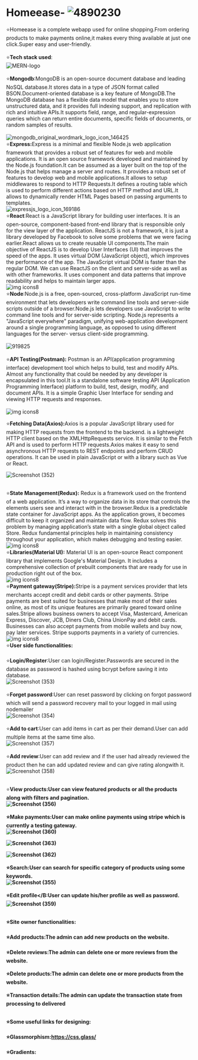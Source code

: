 # Homeease-  ![4890230](https://github.com/Ritwiza5/Homeease/assets/106557993/7d948d22-c4f8-4d85-92f0-e90db6dab401)
⭐Homeease is a complete webapp used for online shopping.From ordering products to make payments online,it makes every thing available at just one click.Super easy and user-friendly.<br>
<br>⭐<b>Tech stack used</b>: <br>
![MERN-logo](https://github.com/Ritwiza5/Homeease/assets/106557993/a1cff717-912f-4190-95f5-d717c70982a7)<br>
    <br> ⭐<b>Mongodb</b>:MongoDB is an open-source document database and leading NoSQL database.It stores data in a type of JSON format called BSON.Document-oriented database is a key feature of MongoDB.The MongoDB database has a flexible data model that enables you to store unstructured data, and  it provides full indexing support, and replication with rich and intuitive APIs.It supports field, range, and regular-expression queries which can return entire documents, specific fields of documents, or random samples of results.<br>
    <br> 
![mongodb_original_wordmark_logo_icon_146425](https://github.com/Ritwiza5/Homeease/assets/106557993/d843d71b-427c-4eee-8846-bb07d452b69d)
<br>⭐<b>Express:</b>Express is a minimal and flexible Node.js web application framework that provides a robust set of features for web and mobile applications. It is an open source framework developed and maintained by the Node.js foundation.It can be assumed as a layer built on the top of the Node.js that helps manage a server and routes. It provides a robust set of features to develop web and mobile applications.It allows to setup middlewares to respond to HTTP Requests.It defines a routing table which is used to perform different actions based on HTTP method and URL.It allows to dynamically render HTML Pages based on passing arguments to templates.<br>
![expressjs_logo_icon_169186](https://github.com/Ritwiza5/Homeease/assets/106557993/18eb7056-919f-4e06-9d07-438e102d4e75)
 <br>  ⭐<b>React</b>:React is a JavaScript library for building user interfaces. It is an open-source, component-based front-end library that is responsible only for the view layer of the application. ReactJS is not a framework, it is just a library developed by Facebook to solve some problems that we were facing earlier.React allows us to create reusable UI components.The main objective of ReactJS is to develop User Interfaces (UI) that improves the speed of the apps. It uses virtual DOM (JavaScript object), which improves the performance of the app. The JavaScript virtual DOM is faster than the regular DOM. We can use ReactJS on the client and server-side as well as with other frameworks. It uses component and data patterns that improve readability and helps to maintain larger apps.<br>
 ![img icons8](https://github.com/Ritwiza5/Homeease/assets/106557993/4b4bc0db-5ff8-4118-a990-94cb8e70dce8) 
    <br>⭐<b>Node</b>:Node.js is a free, open-sourced, cross-platform JavaScript run-time environment that lets developers write command line tools and server-side scripts outside of a browser.Node.js lets developers use JavaScript to write command line tools and for server-side scripting. Node.js represents a "JavaScript everywhere" paradigm, unifying web-application development around a single programming language, as opposed to using different languages for the server- versus client-side programming.<br><br>
![919825](https://github.com/Ritwiza5/Homeease/assets/106557993/8aef4cf5-8ae4-4cf1-8339-adbc514b4eb0)<br>
<br>⭐<b>API Testing(Postman):</b>  Postman is an API(application programming interface) development tool which helps to build, test and modify APIs. Almost any functionality that could be needed by any developer is encapsulated in this tool.It is a standalone software testing API (Application Programming Interface) platform to build, test, design, modify, and document APIs. It is a simple Graphic User Interface for sending and viewing HTTP requests and responses.<br>
<br>![img icons8](https://github.com/Ritwiza5/Homeease/assets/106557993/c68cc3e1-1c1e-4e41-87e0-a322b775e4a2)

⭐<b>Fetching Data(Axios):</b>Axios is a popular JavaScript library used for making HTTP requests from the frontend to the backend. is a lightweight HTTP client based on the XMLHttpRequests service. It is similar to the Fetch API and is used to perform HTTP requests.Axios makes it easy to send asynchronous HTTP requests to REST endpoints and perform CRUD operations. It can be used in plain JavaScript or with a library such as Vue or React.<br>

![Screenshot (352)](https://github.com/Ritwiza5/Homeease/assets/106557993/58a67863-1099-450f-8258-063826d94628)




<br>⭐<b>State Management(Redux):</b> Redux is a framework used on the frontend of a web application. It’s a way to organize data in its store that controls the elements users see and interact with in the browser.Redux is a predictable state container for JavaScript apps. As the application grows, it becomes difficult to keep it organized and maintain data flow. Redux solves this problem by managing application’s state with a single global object called Store. Redux fundamental principles help in maintaining consistency throughout your application, which makes debugging and testing easier.<br>
![img icons8](https://github.com/Ritwiza5/Homeease/assets/106557993/ff43b729-b57f-49f4-8e60-5dff41b88126)
<br>⭐<b>Libraries(Material UI):</b> Material UI is an open-source React component library that implements Google's Material Design. It includes a comprehensive collection of prebuilt components that are ready for use in production right out of the box.<br>
![img icons8](https://github.com/Ritwiza5/Homeease/assets/106557993/fa397466-30d6-4d3a-81bd-b6e234da5396)
<br>⭐<b>Payment gateway(Stripe):</b>Stripe is a payment services provider that lets merchants accept credit and debit cards or other payments. Stripe payments are best suited for businesses that make most of their sales online, as most of its unique features are primarily geared toward online sales.Stripe allows business owners to accept Visa, Mastercard, American Express, Discover, JCB, Diners Club, China UnionPay and debit cards. Businesses can also accept payments from mobile wallets and buy now, pay later services. Stripe supports payments in a variety of currencies. <br>
![img icons8](https://github.com/Ritwiza5/Homeease/assets/106557993/ffbb6d57-8d11-470d-9436-77950e63dbea)
<br>⭐<b>User side functionalities:</b><br>
 <br>    ⭐<b>Login/Register</b>:User can login/Register.Passwords are secured in the database as password is hashed using bcrypt before saving it into database.<br>
     ![Screenshot (353)](https://github.com/Ritwiza5/Homeease/assets/106557993/740670d5-0392-4526-87ad-ad92a8c2956a)<br>
 <br> ⭐<b>Forget password</b>:User can reset password by clicking on forgot password which will send a password recovery mail to your logged in mail using nodemailer<br>
     ![Screenshot (354)](https://github.com/Ritwiza5/Homeease/assets/106557993/781a03b4-4dfc-40db-8526-d3c4050dea17)<br>
    <br> ⭐<b>Add to cart</b>:User can add items in cart as per their demand.User can add multiple items at the same time also.<br>
    ![Screenshot (357)](https://github.com/Ritwiza5/Homeease/assets/106557993/9a40d76e-aa83-4ab2-8543-efb9d0a939ab)<br>
    <br> ⭐<b>Add review</b>:User can add review and if the user had already reviewed the product then he can add updated review and can give rating alongwith it. </br>
    ![Screenshot (358)](https://github.com/Ritwiza5/Homeease/assets/106557993/eabcd81a-a555-49eb-80c2-c74db1654729)<br>

<br> ⭐<b>View products<b>:User can view featured products or all the products along with filters and pagination.<br>
![Screenshot (356)](https://github.com/Ritwiza5/Homeease/assets/106557993/f22c49ef-ca9e-45e7-ad80-ca46487c783c)<br>
    <br> ⭐<b>Make payments</b>:User can make online payments using stripe which is currently a testing gateway.<br>
   ![Screenshot (360)](https://github.com/Ritwiza5/Homeease/assets/106557993/93cf2bc7-d64f-4585-bdd0-88414fe56abf)<br>

![Screenshot (363)](https://github.com/Ritwiza5/Homeease/assets/106557993/7665f182-3c11-49df-92fd-ccb222890c7c)<br>

   ![Screenshot (362)](https://github.com/Ritwiza5/Homeease/assets/106557993/3a04d5cd-7b1c-42bc-8b8a-5d7acfde8703)<br>
     <br> ⭐<b>Search</b>:User can search for specific category of products using some keywords.<br>
      ![Screenshot (355)](https://github.com/Ritwiza5/Homeease/assets/106557993/de724e90-33a7-490c-a010-f5898b6b5659)<br>
    <br> ⭐<b>Edit profile</B:User can update his/her profile as well as password.<br>
  ![Screenshot (359)](https://github.com/Ritwiza5/Homeease/assets/106557993/baca421e-ce3d-432c-b000-c8836a6c358a)<br>
<br>
    
⭐<b>Site owner functionalities</b>:<br>
<br>⭐<b>Add products</b>:The admin can add new products on the website.<br>
<br>⭐<b>Delete reviews</b>:The admin can delete one or more reviews from the website.<br>
<br>⭐<b>Delete products</b>:The admin can delete one or more products from the website.<br>
<br>⭐<b>Transaction details</b>:The admin can update the transaction state from processing to delivered<br>

<br>⭐<b>Some useful links for designing</b>:<br>
<br>⭐<b>Glassmorphism</b>:https://css.glass/<br>
<br>⭐<b>Gradients</b>:


     
